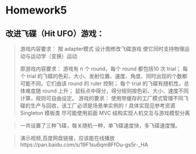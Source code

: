 # Homework5
## 改进飞碟（Hit UFO）游戏：
> 游戏内容要求： 
按 adapter模式 设计图修改飞碟游戏
使它同时支持物理运动与运动学（变换）运动
>
> 原游戏内容要求： 
游戏有 n 个 round，每个 round 都包括10 次 trial；
每个 trial 的飞碟的色彩、大小、发射位置、速度、角度、同时出现的个数都可能不同。它们由该 round 的 ruler 控制；
每个 trial 的飞碟有随机性，总体难度随 round 上升；
鼠标点中得分，得分规则按色彩、大小、速度不同计算，规则可自由设定。
游戏的要求： 
使用带缓存的工厂模式管理不同飞碟的生产与回收，该工厂必须是场景单实例的！具体实现见参考资源 Singleton 模板类
尽可能使用前面 MVC 结构实现人机交互与游戏模型分离

> 一共设置了三种飞碟，每关随机一种，单飞碟速度快，多飞碟速度慢。

> 演示视频,百度网盘链接，应该能在线播放https://pan.baidu.com/s/19F1su6qm8FfOu-gs5r-_HA
